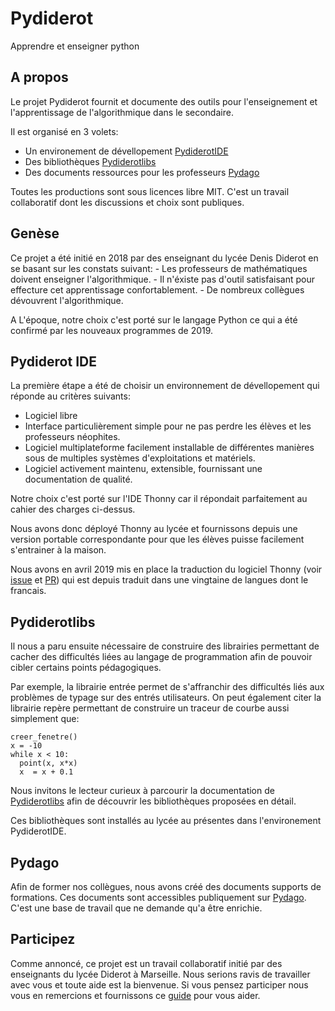 # Pydiderot
Apprendre et enseigner python

## A propos
Le projet Pydiderot fournit et documente des outils pour l'enseignement et l'apprentissage de l'algorithmique dans le secondaire.

Il est organisé en 3 volets:
- Un environement de dévellopement [PydiderotIDE](https://github.com/Pydiderot/pydiderotIDE)
- Des bibliothèques [Pydiderotlibs](https://pydiderotlibs.readthedocs.io/)
- Des documents ressources pour les professeurs [Pydago](https://github.com/Pydiderot/pydago)

Toutes les productions sont sous licences libre MIT. C'est un travail collaboratif dont les discussions et choix sont publiques. 

## Genèse

Ce projet a été initié en 2018 par des enseignant du lycée Denis Diderot en se basant sur les constats suivant:
    - Les professeurs de mathématiques doivent enseigner l'algorithmique. 
    - Il n'éxiste pas d'outil satisfaisant pour effecture cet apprentissage confortablement.
    - De nombreux collègues dévouvrent l'algorithmique.
    
A L'époque, notre choix c'est porté sur le langage Python ce qui a été confirmé par les nouveaux programmes de 2019.

## Pydiderot IDE

La première étape a été de choisir un environnement de dévellopement qui réponde au critères suivants:
- Logiciel libre
- Interface particulièrement simple pour ne pas perdre les élèves et les professeurs néophites.
- Logiciel multiplateforme facilement installable de différentes manières sous de multiples systèmes d'exploitations et matériels.
- Logiciel activement maintenu, extensible, fournissant une documentation de qualité.
    
Notre choix c'est porté sur l'IDE Thonny car il répondait parfaitement au cahier des charges ci-dessus.
    
Nous avons donc déployé Thonny au lycée et fournissons depuis une version portable correspondante pour que les élèves puisse facilement s'entrainer à la maison.
    
Nous avons en avril 2019 mis en place la traduction du logiciel Thonny (voir [issue](https://github.com/thonny/thonny/issues/668) et [PR](https://github.com/thonny/thonny/pull/736)) qui est depuis traduit dans une vingtaine de langues dont le francais.
    

## Pydiderotlibs
Il nous a paru ensuite nécessaire de construire des librairies permettant de cacher des difficultés liées au langage de programmation afin de pouvoir cibler certains points pédagogiques.

Par exemple, la librairie entrée permet de s'affranchir des difficultés liés aux problèmes de typage sur des entrés utilisateurs. On peut également citer la librairie repère permettant de construire un traceur de courbe aussi simplement que:
 
```python3 
creer_fenetre()
x = -10
while x < 10:
  point(x, x*x)
  x  = x + 0.1
```

Nous invitons le lecteur curieux à parcourir la documentation de [Pydiderotlibs](https://pydiderotlibs.readthedocs.io/) afin de découvrir les bibliothèques proposées en détail.

Ces bibliothèques sont installés au lycée au présentes dans l'environement PydiderotIDE.

## Pydago

Afin de former nos collègues, nous avons créé des documents supports de formations.
Ces documents sont accessibles publiquement sur [Pydago](https://pydago.readthedocs.io/). C'est une base de travail que ne demande qu'a être enrichie.

## Participez

Comme annoncé, ce projet est un travail collaboratif initié par des enseignants du lycée Diderot à Marseille. Nous serions ravis de travailler avec vous et toute aide est la bienvenue.
Si vous pensez participer nous vous en remercions et fournissons ce [guide](CONTRIBUTING.md) pour vous aider.


